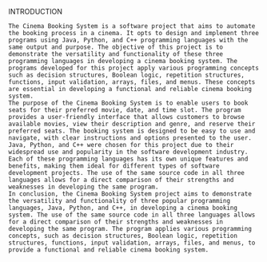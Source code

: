 INTRODUCTION
	
	The Cinema Booking System is a software project that aims to automate the booking process in a cinema. It opts to design and implement three programs using Java, Python, and C++ programming languages with the same output and purpose. The objective of this project is to demonstrate the versatility and functionality of these three programming languages in developing a cinema booking system. The programs developed for this project apply various programming concepts such as decision structures, Boolean logic, repetition structures, functions, input validation, arrays, files, and menus. These concepts are essential in developing a functional and reliable cinema booking system.
	The purpose of the Cinema Booking System is to enable users to book seats for their preferred movie, date, and time slot. The program provides a user-friendly interface that allows customers to browse available movies, view their description and genre, and reserve their preferred seats. The booking system is designed to be easy to use and navigate, with clear instructions and options presented to the user.
	Java, Python, and C++ were chosen for this project due to their widespread use and popularity in the software development industry. Each of these programming languages has its own unique features and benefits, making them ideal for different types of software development projects. The use of the same source code in all three languages allows for a direct comparison of their strengths and weaknesses in developing the same program.
	In conclusion, the Cinema Booking System project aims to demonstrate the versatility and functionality of three popular programming languages, Java, Python, and C++, in developing a cinema booking system. The use of the same source code in all three languages allows for a direct comparison of their strengths and weaknesses in developing the same program. The program applies various programming concepts, such as decision structures, Boolean logic, repetition structures, functions, input validation, arrays, files, and menus, to provide a functional and reliable cinema booking system.
